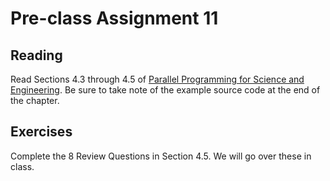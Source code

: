 # Pre-class Assignment 11

## Reading

Read Sections 4.3 through 4.5 of [Parallel Programming for Science and Engineering](../assets/EijkhoutParallelProgramming.pdf). Be sure to take note of the example source code at the end of the chapter.

## Exercises

Complete the 8 Review Questions in Section 4.5. We will go over these in class.

<!-- ## Review

1. In the `#questions` channel of the course Slack, post at least one question about the reading. If someone has already posted your question, you may instead "upvote" that question by reacting to it with a "thumbs up" or other appropriate reaction emoji. 


## What to turn-in

Commit your answers to the review questions, as a plain text, markdown document, or pdf to your assignment repo _before the start of class_. -->